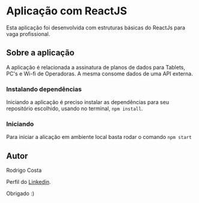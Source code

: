 # Aplicação com ReactJS

Esta aplicação foi desenvolvida com estruturas básicas do ReactJs para vaga profissional.

## Sobre a aplicação

A aplicação é relacionada a assinatura de planos de dados para Tablets, PC's e Wi-fi de Operadoras. A mesma consome dados de uma API externa.

### Instalando dependências

Iniciando a aplicação é preciso instalar as dependências para seu repositório escolhido, usando no terminal, `npm install`.

### Iniciando

Para iniciar a alicação em ambiente local basta rodar o comando `npm start`

## Autor

Rodrigo Costa

Perfil do [Linkedin](https://www.linkedin.com/in/rodrigo-costa-116a665/).

Obrigado :)

